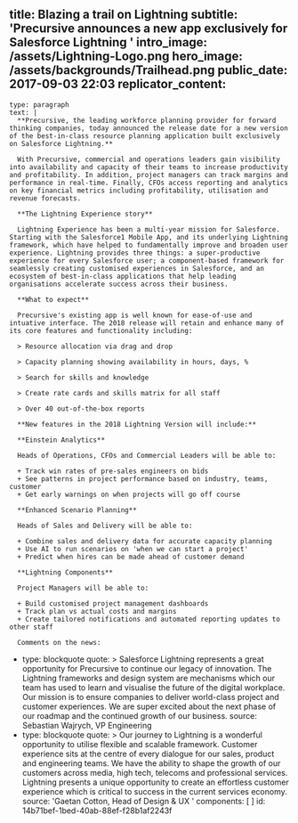 title: Blazing a trail on Lightning
subtitle: 'Precursive announces a new app exclusively for Salesforce Lightning '
intro_image: /assets/Lightning-Logo.png
hero_image: /assets/backgrounds/Trailhead.png
public_date: 2017-09-03 22:03
replicator_content:
  - 
    type: paragraph
    text: |
      **Precursive, the leading workforce planning provider for forward thinking companies, today announced the release date for a new version of the best-in-class resource planning application built exclusively on Salesforce Lightning.**
      
      With Precursive, commercial and operations leaders gain visibility into availability and capacity of their teams to increase productivity and profitability. In addition, project managers can track margins and performance in real-time. Finally, CFOs access reporting and analytics on key financial metrics including profitability, utilisation and revenue forecasts.
      
      **The Lightning Experience story**
      
      Lightning Experience has been a multi-year mission for Salesforce. Starting with the Salesforce1 Mobile App, and its underlying Lightning framework, which have helped to fundamentally improve and broaden user experience. Lightning provides three things: a super-productive experience for every Salesforce user; a component-based framework for seamlessly creating customised experiences in Salesforce, and an ecosystem of best-in-class applications that help leading organisations accelerate success across their business.
      
      **What to expect**
      
      Precursive's existing app is well known for ease-of-use and intuative interface. The 2018 release will retain and enhance many of its core features and functionality including:
      
      > Resource allocation via drag and drop
      
      > Capacity planning showing availability in hours, days, %
      
      > Search for skills and knowledge
      
      > Create rate cards and skills matrix for all staff
      
      > Over 40 out-of-the-box reports
      
      **New features in the 2018 Lightning Version will include:**
      
      **Einstein Analytics**
      
      Heads of Operations, CFOs and Commercial Leaders will be able to:
      
      + Track win rates of pre-sales engineers on bids
      + See patterns in project performance based on industry, teams, customer
      + Get early warnings on when projects will go off course
      
      **Enhanced Scenario Planning**
      
      Heads of Sales and Delivery will be able to:
      
      + Combine sales and delivery data for accurate capacity planning
      + Use AI to run scenarios on 'when we can start a project'
      + Predict when hires can be made ahead of customer demand
      
      **Lightning Components**
      
      Project Managers will be able to:
      
      + Build customised project management dashboards
      + Track plan vs actual costs and margins
      + Create tailored notifications and automated reporting updates to other staff
      
      Comments on the news:
  - 
    type: blockquote
    quote: >
      Salesforce Lightning represents a great opportunity for Precursive to continue our legacy of
      innovation. The Lightning frameworks and design system are mechanisms which our team has used to
      learn and visualise the future of the digital workplace. Our mission is to ensure companies to
      deliver world-class project and customer experiences. We are super excited about the next phase of
      our roadmap and the continued growth of our business.
    source: Sebastian Wajrych, VP Engineering
  - 
    type: blockquote
    quote: >
      Our journey to Lightning is a wonderful opportunity to utilise flexible and scalable framework.
      Customer experience sits at the centre of every dialogue for our sales, product and engineering
      teams. We have the ability to shape the growth of our customers across media, high tech, telecoms
      and professional services. Lightning presents a unique opportunity to create an effortless customer
      experience which is critical to success in the current services economy.
    source: 'Gaetan Cotton, Head of Design & UX '
components: [ ]
id: 14b71bef-1bed-40ab-88ef-f28b1af2243f
